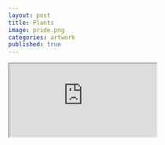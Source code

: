 ```yaml
---
layout: post
title: Plants
image: pride.png
categories: artwork
published: true
---
```



<iframe id="iframe" src="https://allyradomski.art/p5js/plants/" title="plants">
</iframe>

<script>
    let iframe = document.getElementById("iframe");
    let main = document.getElementById("main");
    function resize() {
        iframe.style.width = main.clientWidth + "px";
        iframe.style.height = (main.clientWidth * 0.5625) + "px";
    }
    resize();
    window.onresize = resize;
</script>